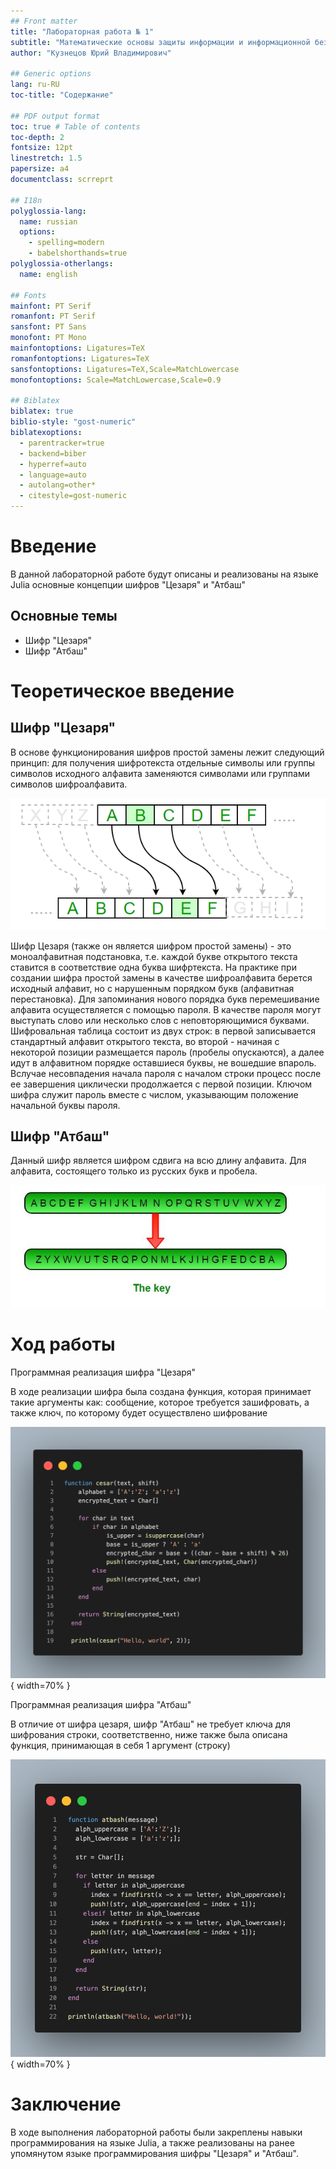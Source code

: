```yaml
---
## Front matter
title: "Лабораторная работа № 1"
subtitle: "Математические основы защиты информации и информационной безопасности"
author: "Кузнецов Юрий Владимирович"

## Generic options
lang: ru-RU
toc-title: "Содержание"

## PDF output format
toc: true # Table of contents
toc-depth: 2
fontsize: 12pt
linestretch: 1.5
papersize: a4
documentclass: scrreprt

## I18n
polyglossia-lang:
  name: russian
  options:
    - spelling=modern
    - babelshorthands=true
polyglossia-otherlangs:
  name: english

## Fonts
mainfont: PT Serif
romanfont: PT Serif
sansfont: PT Sans
monofont: PT Mono
mainfontoptions: Ligatures=TeX
romanfontoptions: Ligatures=TeX
sansfontoptions: Ligatures=TeX,Scale=MatchLowercase
monofontoptions: Scale=MatchLowercase,Scale=0.9

## Biblatex
biblatex: true
biblio-style: "gost-numeric"
biblatexoptions:
  - parentracker=true
  - backend=biber
  - hyperref=auto
  - language=auto
  - autolang=other*
  - citestyle=gost-numeric
---
```


# Введение

В данной лабораторной работе будут описаны и реализованы на языке Julia основные концепции шифров "Цезаря" и "Атбаш"

## Основные темы

- Шифр "Цезаря"
- Шифр "Атбаш"

# Теоретическое введение

## Шифр "Цезаря"

В основе функционирования шифров простой замены лежит следующий
принцип: для получения шифротекста отдельные символы или группы символов
исходного алфавита заменяются символами или группами символов шифроалфавита.

![Ceasar Cipher](./img/ceasar.png)

Шифр Цезаря (также он является шифром простой замены) - это моноалфавитная подстановка, т.е. каждой букве открытого текста ставится в соответствие одна буква шифртекста. На практике при создании шифра простой замены в качестве шифроалфавита берется исходный алфавит, но с нарушенным порядком букв (алфавитная перестановка). Для запоминания нового порядка букв перемешивание алфавита осуществляется с помощью пароля. В качестве
пароля могут выступать слово или несколько слов с неповторяющимися буквами. Шифровальная таблица состоит из двух строк: в первой записывается стандартный алфавит открытого текста, во второй - начиная с некоторой позиции размещается пароль (пробелы опускаются), а далее идут в алфавитном порядке оставшиеся буквы, не вошедшие впароль.
Вслучае несовпадения начала пароля с началом строки процесс после ее завершения циклически продолжается с первой
позиции. Ключом шифра служит пароль вместе с числом, указывающим положение начальной буквы пароля. 

## Шифр "Атбаш"

Данный шифр является шифром сдвига на всю длину алфавита. Для
алфавита, состоящего только из русских букв и пробела.

![Atbash cipher](./img/Atbash.jpg)

# Ход работы

Программная реализация шифра "Цезаря"

В ходе реализации шифра была создана функция, которая принимает такие аргументы как: сообщение, которое требуется зашифровать, а также ключ, по которому будет осуществлено шифрование

![Ceasar cipher code](./img/Ceasar-code.png){ width=70% }

Программная реализация шифра "Атбаш"

В отличие от шифра цезаря, шифр "Атбаш" не требует ключа для шифрования строки, соответственно, ниже также была описана функция, принимающая в себя 1 аргумент (строку)

![Atbash cipher code](./img/Atbash-code.png){ width=70% }

# Заключение

В ходе выполнения лабораторной работы были закреплены навыки программирования на языке Julia, а также реализованы на ранее упомянутом языке программирования шифры "Цезаря" и "Атбаш".